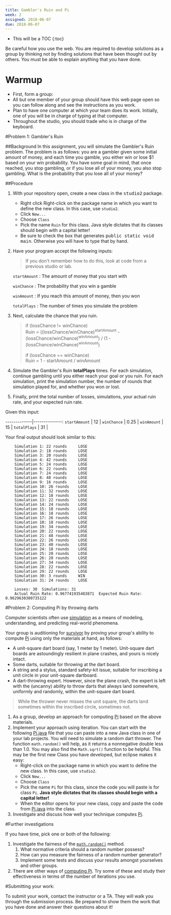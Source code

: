 ```yaml
---
title: Gambler's Ruin and Pi
week: 2
assigned: 2018-06-07
due: 2018-06-07
---
```


* This will be a TOC
{:toc}

Be careful how you use the web.  You are required to develop solutions
as a group by thinking not by finding solutions that have been thought
out by others.  You must be able to explain anything that you have done.


# Warmup

* First, form a group:
* All but one member of your group should have this web page open so you can follow along and see the instructions as you work.
* Plan to have one computer at which your team does its work. Initially, one of you will be in charge of typing at that computer.
* Throughout the studio, you should trade who is in charge of the keyboard.

#Problem 1: Gambler\'s Ruin

##Background
In this assignment, you will simulate the Gambler\'s Ruin problem. The problem is as follows: you are a gambler 
given some initial amount of money, and each time you gamble, you either win or lose $1 based on your win probability. 
You have some goal in mind, that once reached, you stop gambling, or if you lose all of your money, you also 
stop gambling. What is the probability that you lose all of your money?

##Procedure

1. With your repository open, create a new class in the <KBD>studio2</KBD> package.
	* Right click Right-click on the package name in which you want to define the new class. In this case, use `studio2`.
	* Click `New...`
	* Choose `Class`
	* Pick the name `Ruin` for this class. Java style dictates that its classes should begin with a capital letter!
	* Be sure to check the box that generates <KBD>public static void main</KBD>. Otherwise you will have to type that by hand.
2. Have your program accept the following inputs:

	> If you don\'t remember how to do this, look at code from a previous studio or lab.
	
	`startAmount`
	: The amount of money that you start with
	
	`winChance`
	: The probability that you win a gamble
	
	`winAmount`
	: If you reach this amount of money, then you won
	
	`totalPlays`
	: The number of times you simulate the problem
3. Next, calculate the chance that you ruin.

	> if (lossChance != winChance)<br>
	> Ruin = ((lossChance/winChance)<sup>startAmount</sup> - (lossChance/winChance)<sup>winAmount</sup>) / (1 - (lossChance/winChance)<sup>winAmount</sup>)
	> <br><br>
	> if (lossChance == winChance)<br>
	> Ruin = 1 - startAmount / winAmount
4. Simulate the Gambler\'s Ruin **totalPlays** times. For each simulation, continue gambling until you 
	either reach your goal or you ruin. For each simulation, print the simulation number, the number of rounds that 
	simulation played for, and whether you won or lost.
5. Finally, print the total number of losses, simulations, your actual ruin rate, and your 
	expected ruin rate.

Given this input:

-------------|--------------:
`startAmount` | 12 |
`winChance`  | 0.25 |
`winAmount` | 15 |
`totalPlays` | 31 |


Your final output should look similar to this:

		Simulation 1: 22 rounds  	LOSE
		Simulation 2: 18 rounds  	LOSE
		Simulation 3: 20 rounds  	LOSE
		Simulation 4: 42 rounds  	LOSE
		Simulation 5: 24 rounds  	LOSE
		Simulation 6: 22 rounds  	LOSE
		Simulation 7: 24 rounds  	LOSE
		Simulation 8: 48 rounds  	LOSE
		Simulation 9: 16 rounds  	LOSE
		Simulation 10: 26 rounds  	LOSE
		Simulation 11: 32 rounds  	LOSE
		Simulation 12: 18 rounds  	LOSE
		Simulation 13: 22 rounds  	LOSE
		Simulation 14: 24 rounds  	LOSE
		Simulation 15: 18 rounds  	LOSE
		Simulation 16: 18 rounds  	LOSE
		Simulation 17: 26 rounds  	LOSE
		Simulation 18: 18 rounds  	LOSE
		Simulation 19: 34 rounds  	LOSE
		Simulation 20: 22 rounds  	LOSE
		Simulation 21: 48 rounds  	LOSE
		Simulation 22: 26 rounds  	LOSE
		Simulation 23: 40 rounds  	LOSE
		Simulation 24: 18 rounds  	LOSE
		Simulation 25: 20 rounds  	LOSE
		Simulation 26: 20 rounds  	LOSE
		Simulation 27: 34 rounds  	LOSE
		Simulation 28: 22 rounds  	LOSE
		Simulation 29: 22 rounds  	LOSE
		Simulation 30: 3 rounds  	WIN
		Simulation 31: 24 rounds  	LOSE

		Losses: 30  Simulations: 31
		Actual Ruin Rate: 0.967741935483871  Expected Ruin Rate: 0.9629630300735122


#Problem 2: Computing Pi by throwing darts

Computer scientists often use [simulation](http://en.wikipedia.org/wiki/Simulation "simulation") as a means of
modeling, understanding, and predicting real-world phenomena.

Your group is auditioning for [survivor](http://en.wikipedia.org/wiki/Survivor_%28TV_series%29)
by proving your group\'s ability to compute [Pi](http://en.wikipedia.org/wiki/Pi) using
only the materials at hand, as follows:

* A unit-square dart board (say, 1 meter by 1 meter).  Unit-square
 dart boards are astoundingly resilient in plane crashes,
 and yours is nicely intact.
* Some darts, suitable for throwing at the dart board.
* A string and a stylus, standard safety-kit issue, suitable for
inscribing a unit circle in your unit-square dartboard.
* A dart-throwing expert.  However, since the plane crash, the
expert is left with the (uncanny) ability to throw darts that always land
somewhere, uniformly and randomly, within the unit-square dart board.

> While the thrower never misses the unit square, the darts land sometimes within the inscribed circle, sometimes not.

1. As a group, develop an approach for computing [Pi](http://en.wikipedia.org/wiki/Pi) based on
the above materials.
2. Implement your approach using iteration. You can start with the following
<a href="../../../studios/Pi.java">Pi.java</a> file that you can paste into a new
Java class in one of your lab projects.
	You will need to simulate a random dart thrower. The function `math.random()` will help, as it returns a nonnegative
	double less than 1.0.  You may also find the `Math.sqrt()` function to be helpful.
    This may be the first new Class you have developed, but eclipse makes it easy:   
	* Right-click on the package name in which you want to define the new class.  In this case, use `studio2`.
    * Click `New...`
    * Choose `Class`
    * Pick the name `Pi` for this class, since the code you will paste is for class `Pi`. **Java style dictates that its classes should begin with a capital letter!**
	* When the editor opens for your new class, copy and paste the code from
    <a href="../../../studios/Pi.java">Pi.java</a> into the class.
3. Investigate and discuss how well your
technique computes [Pi](https://en.wikipedia.org/wiki/Pi "Pi Wiki").


#Further investigations


If you have time, pick one or both of the following:

1. Investigate the fairness of the [`math.random()`](http://docs.oracle.com/javase/6/docs/api/java/lang/Math.html#random() "Math.random() docs") method.
	1. What normative criteria should a random number possess?
	2. How can you measure the fairness of a random number generator?
	3. Implement some tests and discuss your results amongst yourselves and
	other groups.
2. There are other ways of [computing Pi](http://en.wikipedia.org/wiki/Pi "Pi Wiki").
Try some of these and study their effectiveness in terms of the number of iterations you use.


#Submitting your work:

To submit your work, contact the instructor or a TA. They will walk you through the submission process. Be prepared to show them the work that you have done and answer their questions about it!
